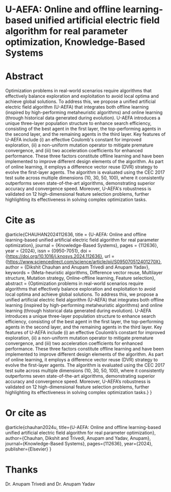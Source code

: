 # U-AEFA: Online and offline learning-based unified artificial electric field algorithm for real parameter optimization, Knowledge-Based Systems
# Abstract
Optimization problems in real-world scenarios require algorithms that effectively balance exploration and exploitation to avoid local optima and achieve global solutions. To address this, we propose a unified artificial electric field algorithm (U-AEFA) that integrates both offline learning (inspired by high-performing metaheuristic algorithms) and online learning (through historical data generated during evolution). U-AEFA introduces a unique three-layer population structure to enhance search efficiency, consisting of the best agent in the first layer, the top-performing agents in the second layer, and the remaining agents in the third layer. Key features of U-AEFA include (i) an effective Coulomb's constant for improved exploration, (ii) a non-uniform mutation operator to mitigate premature convergence, and (iii) two acceleration coefficients for enhanced performance. These three factors constitute offline learning and have been implemented to improve different design elements of the algorithm. As part of online learning, it employs a difference vector reuse (DVR) strategy to evolve the first-layer agents. The algorithm is evaluated using the CEC 2017 test suite across multiple dimensions (10, 30, 50, 100), where it consistently outperforms seven state-of-the-art algorithms, demonstrating superior accuracy and convergence speed. Moreover, U-AEFA's robustness is validated on 12 high-dimensional feature selection problems, further highlighting its effectiveness in solving complex optimization tasks.

# Cite as
@article{CHAUHAN2024112636,
title = {U-AEFA: Online and offline learning-based unified artificial electric field algorithm for real parameter optimization},
journal = {Knowledge-Based Systems},
pages = {112636},
year = {2024},
issn = {0950-7051},
doi = {https://doi.org/10.1016/j.knosys.2024.112636},
url = {https://www.sciencedirect.com/science/article/pii/S095070512401270X},
author = {Dikshit Chauhan and Anupam Trivedi and Anupam Yadav},
keywords = {Meta-heuristic algorithms, Difference vector reuse, Multilayer structure, Mutation strategy, Online-offline learning, Feature selection},
abstract = {Optimization problems in real-world scenarios require algorithms that effectively balance exploration and exploitation to avoid local optima and achieve global solutions. To address this, we propose a unified artificial electric field algorithm (U-AEFA) that integrates both offline learning (inspired by high-performing metaheuristic algorithms) and online learning (through historical data generated during evolution). U-AEFA introduces a unique three-layer population structure to enhance search efficiency, consisting of the best agent in the first layer, the top-performing agents in the second layer, and the remaining agents in the third layer. Key features of U-AEFA include (i) an effective Coulomb’s constant for improved exploration, (ii) a non-uniform mutation operator to mitigate premature convergence, and (iii) two acceleration coefficients for enhanced performance. These three factors constitute offline learning and have been implemented to improve different design elements of the algorithm. As part of online learning, it employs a difference vector reuse (DVR) strategy to evolve the first-layer agents. The algorithm is evaluated using the CEC 2017 test suite across multiple dimensions (10, 30, 50, 100), where it consistently outperforms seven state-of-the-art algorithms, demonstrating superior accuracy and convergence speed. Moreover, U-AEFA’s robustness is validated on 12 high-dimensional feature selection problems, further highlighting its effectiveness in solving complex optimization tasks.}
}
# Or cite as
@article{chauhan2024u,
  title={U-AEFA: Online and offline learning-based unified artificial electric field algorithm for real parameter optimization},
  author={Chauhan, Dikshit and Trivedi, Anupam and Yadav, Anupam},
  journal={Knowledge-Based Systems},
  pages={112636},
  year={2024},
  publisher={Elsevier}
}
# Thanks 
Dr. Anupam Trivedi and Dr. Anupam Yadav
